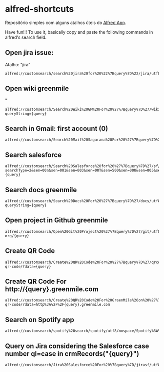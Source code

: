 # alfred-shortcuts
Repositório simples com alguns atalhos úteis do [Alfred App](https://www.alfredapp.com/). 
 
Have fun!!! 
To use it, basically copy and paste the following commands in alfred's search field. 


## Open jira issue: 
Atalho: "jira"
```
alfred://customsearch/search%20jira%20for%20%22%7Bquery%7D%22/jira/utf8/noplus/https://jira.greenmile.com/browse/{query}
```

## Open wiki greenmile
"
```
alfred://customsearch/Search%20Wiki%20GM%20For%20%27%7Bquery%7D%27/wiki/utf8/plus/http://wiki.greenmile.com/dosearchsite.action?queryString={query}
```

## Search in Gmail: first account (0)
```
alfred://customsearch/Search%20Mail%20Sagarana%20For%20%27%7Bquery%7D%27/gmail/utf8/plus/https://mail.google.com/mail/u/0/#search/{query}
```

## Search salesforce 
```
alfred://customsearch/Search%20Salesforce%20for%20%27%7Bquery%7D%27/sf/utf8/noplus/https://na11.salesforce.com/_ui/search/ui/UnifiedSearchResults?searchType=2&sen=00a&sen=001&sen=003&sen=00T&sen=500&sen=00U&sen=005&sen=800&sen=00O&str={query}
```

## Search docs greenmile

```
alfred://customsearch/Search%20Docs%20For%20%27%7Bquery%7D%27/docs/utf8/noplus/http://docs.greenmile.com/dosearchsite.action?queryString={query}
```

## Open project in Github greenmile
```
alfred://customsearch/Open%20Git%20Project%20%27%7Bquery%7D%27/git/utf8/noplus/https://github.com/greenmilellc-org/{query}
```

## Create QR Code
```
alfred://customsearch/Create%20QR%20Code%20For%20%27%7Bquery%7D%27/qrcode/utf8/noplus/https://api.qrserver.com/v1/create-qr-code/?data={query}
```

## Create QR Code For http://{query}.greenmile.com
```
alfred://customsearch/Create%20QR%20Code%20For%20GreenMile%20on%20%27%7Bquery%7D%27/qrcode%20gm/utf8/noplus/https://api.qrserver.com/v1/create-qr-code/?data=http%3A%2F%2F{query}.greenmile.com
```

## Search on Spotify app
```
alfred://customsearch/spotify%20search/spotify/utf8/nospace/Spotify%3A%20spotify%3Asearch%3A%7Bquery%7D
```

## Query on Jira considering the Salesforce case number ql=case in crmRecords("{query}")
```
alfred://customsearch/Jira%20Salesforce%20For%20%7Bquery%7D/jirasf/utf8/%2B/https%3A%2F%2Fjira.greenmile.com%2Fissues%2F%3Fjql%3Dcase%20in%20crmRecords%28%22%7Bquery%7D%22%29
```
